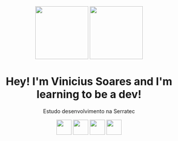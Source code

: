 <div align="center">
  <img src="https://github-readme-stats.vercel.app/api?username=KyuaKun&hide=stars&show_icons=true&theme=radical" height="140px;" />
   <img src="https://github-readme-stats.vercel.app/api/top-langs/?username=KyuaKun&theme=radical&layout=compact" height="140px;" />
</div>


<div align="center">
  <h1> Hey! I'm Vinicius Soares and I'm learning to be a dev! </h1>
  <p> Estudo desenvolvimento na Serratec </p>
</div>

<div align="center">
  <img src="https://cdn.jsdelivr.net/gh/devicons/devicon/icons/windows8/windows8-original.svg" height="40px;" />
  <img src="https://cdn.jsdelivr.net/gh/devicons/devicon/icons/java/java-original.svg" height="40px;" />
  <img src="https://cdn.jsdelivr.net/gh/devicons/devicon/icons/nodejs/nodejs-original.svg" height="40px;" />
  <img src="https://cdn.jsdelivr.net/gh/devicons/devicon/icons/javascript/javascript-original.svg" height="40px;" />
                               
 </div>
